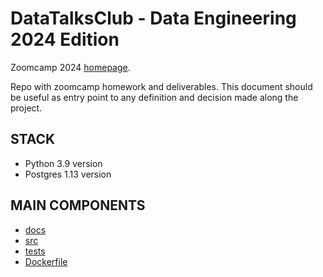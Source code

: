 # DataTalksClub - Data Engineering 2024 Edition

Zoomcamp 2024 [homepage](https://dezoomcamp.streamlit.app/).

Repo with zoomcamp homework and deliverables. This document should be useful as entry point to any definition and decision made along the project.

## STACK

- Python 3.9 version
- Postgres 1.13 version

## MAIN COMPONENTS

- [docs](/docs/README.md)
- [src](/src/README.md)
- [tests](/tests/README.md)
- [Dockerfile](/Dockerfile)
